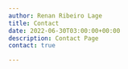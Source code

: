```yaml
---
author: Renan Ribeiro Lage
title: Contact
date: 2022-06-30T03:00:00+00:00
description: Contact Page
contact: true

---
```

